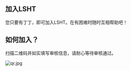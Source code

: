 ## 加入LSHT
您只要有丁丁，即可加入LSHT。在有困难时随时互相帮助吧！
## 如何加入？
扫描二维码并如实填写审核信息，请耐心等待审核通过。

![qr.jpg](https://lumogroup.github.io/join-lsht/qr.jpg "qrcode")
